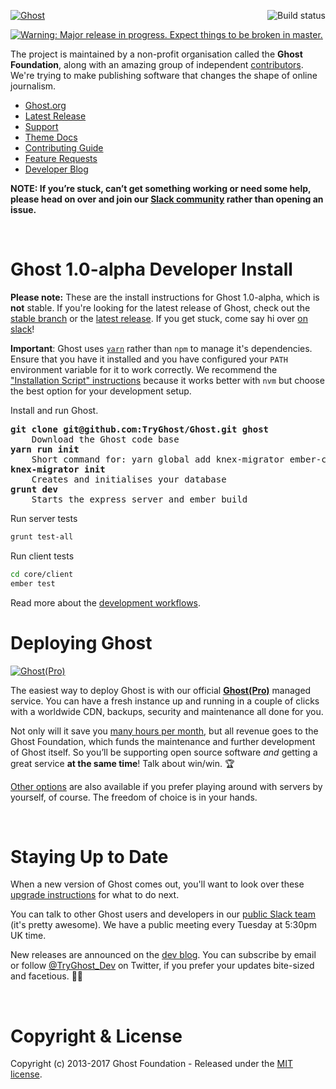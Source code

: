 <a href="https://github.com/TryGhost/Ghost"><img src="https://cloud.githubusercontent.com/assets/120485/18661790/cf942eda-7f17-11e6-9eb6-9c65bfc2abd8.png" alt="Ghost" /></a>
<a href="https://travis-ci.org/TryGhost/Ghost"><img align="right" src="https://travis-ci.org/TryGhost/Ghost.svg?branch=master" alt="Build status" /></a>

<a href="https://dev.ghost.org/lts"><img src="https://cloud.githubusercontent.com/assets/120485/18661856/0930282e-7f18-11e6-948a-00546393fd93.png" alt="Warning: Major release in progress. Expect things to be broken in master." /></a>

The project is maintained by a non-profit organisation called the **Ghost Foundation**, along with an amazing group of independent [contributors](https://github.com/TryGhost/Ghost/contributors). We're trying to make publishing software that changes the shape of online journalism.

- [Ghost.org](https://ghost.org)
- [Latest Release](https://ghost.org/developers/)
- [Support](http://support.ghost.org/)
- [Theme Docs](http://themes.ghost.org)
- [Contributing Guide](https://github.com/TryGhost/Ghost/blob/master/.github/CONTRIBUTING.md)
- [Feature Requests](http://ideas.ghost.org/)
- [Developer Blog](http://dev.ghost.org)

**NOTE: If you’re stuck, can’t get something working or need some help, please head on over and join our [Slack community](https://ghost.org/slack/) rather than opening an issue.**

&nbsp;

# Ghost 1.0-alpha Developer Install

**Please note:** These are the install instructions for Ghost 1.0-alpha, which is **not** stable. If you're looking for the latest release of Ghost, check out the [stable branch](https://github.com/TryGhost/Ghost/tree/stable) or the [latest release](https://github.com/TryGhost/Ghost/releases). If you get stuck, come say hi over [on slack](https://slack.ghost.org)!

**Important**: Ghost uses [`yarn`](https://yarnpkg.com) rather than `npm` to manage it's dependencies. Ensure that you have it installed and you have configured your `PATH` environment variable for it to work correctly. We recommend the ["Installation Script" instructions](https://yarnpkg.com/en/docs/install#alternatives-tab) because it works better with `nvm` but choose the best option for your development setup.

Install and run Ghost.
<pre>
<b>git clone git@github.com:TryGhost/Ghost.git ghost</b>
    Download the Ghost code base
<b>yarn run init</b>
    Short command for: yarn global add knex-migrator ember-cli grunt-cli && yarn install && grunt init
<b>knex-migrator init</b>
    Creates and initialises your database
<b>grunt dev</b>
    Starts the express server and ember build
</pre>

Run server tests

```bash
grunt test-all
```

Run client tests
```bash
cd core/client
ember test
```


Read more about the [development workflows](https://github.com/TryGhost/Ghost/wiki/Working-with-Ghost).

# Deploying Ghost

<a href="https://ghost.org/pricing"><img src="https://cloud.githubusercontent.com/assets/120485/18662071/f30da886-7f18-11e6-90f2-42c0ade79fd1.png" alt="Ghost(Pro)" /></a>

The easiest way to deploy Ghost is with our official **[Ghost(Pro)](https://ghost.org/pricing/)** managed service. You can have a fresh instance up and running in a couple of clicks with a worldwide CDN, backups, security and maintenance all done for you.

Not only will it save you [many hours per month](https://ghost.org/ghost-pro-vs-self-hosting/), but all revenue goes to the Ghost Foundation, which funds the maintenance and further development of Ghost itself. So you’ll be supporting open source software *and* getting a great service **at the same time**! Talk about win/win. :trophy:

[Other options](http://support.ghost.org/deploying-ghost/) are also available if you prefer playing around with servers by yourself, of course. The freedom of choice is in your hands.

&nbsp;


# Staying Up to Date

When a new version of Ghost comes out, you'll want to look over these [upgrade instructions](http://support.ghost.org/how-to-upgrade/) for what to do next.

You can talk to other Ghost users and developers in our [public Slack team](https://ghost.org/slack/) (it's pretty awesome). We have a public meeting every Tuesday at 5:30pm UK time.

New releases are announced on the [dev blog](http://dev.ghost.org/tag/releases/). You can subscribe by email or follow [@TryGhost_Dev](https://twitter.com/tryghost_dev) on Twitter, if you prefer your updates bite-sized and facetious. :saxophone::turtle:

&nbsp;


# Copyright & License

Copyright (c) 2013-2017 Ghost Foundation - Released under the [MIT license](LICENSE).
